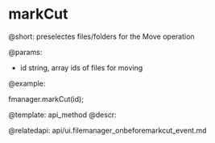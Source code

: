 markCut
=============

@short:
	preselectes files/folders for the Move operation

@params:

- id			string, array		ids of files for moving



@example:

fmanager.markCut(id);

@template:	api_method
@descr:

@relatedapi:
api/ui.filemanager_onbeforemarkcut_event.md

